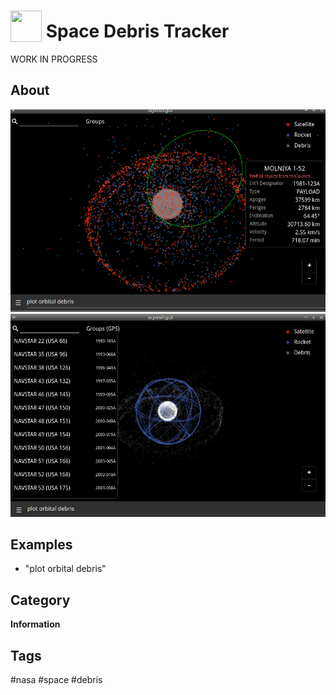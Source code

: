 # <img src='./icon.png' width='50' height='50' style='vertical-align:bottom'/> Space Debris Tracker

WORK IN PROGRESS

## About

![](./gui1.png)
![](./gui.png)

## Examples

* "plot orbital debris"

## Category
**Information**

## Tags
#nasa #space #debris
